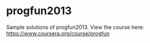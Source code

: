 progfun2013
===========

Sample solutions of progfun2013. View the course here: https://www.coursera.org/course/progfun
